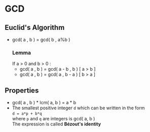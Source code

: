 # GCD

## Euclid's Algorithm
- gcd( a , b ) = gcd( b , a%b )  
   ### Lemma
   If a > 0 and b > 0 :
   - gcd( a , b ) = gcd( a - b , b ) [ a > b ]
   - gcd( a , b ) = gcd( a , b - a ) [ b > a ]
  
## Properties
- gcd( a , b ) * lcm( a, b ) = a * b
- The smallest positive integer `d` which can be written in the form  
   `d = a*p + b*q`  
   where `p` and `q` are integers is gcd( a, b )  
   The expression is called **Bézout's identity**
